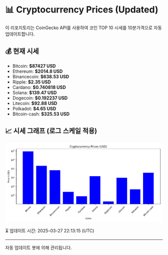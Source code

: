 
# 📊 Cryptocurrency Prices (Updated)

이 리포지토리는 CoinGecko API를 사용하여 코인 TOP 10 시세를 10분가격으로 자동 업데이트합니다.

## 💰 현재 시세
- Bitcoin: **$87427 USD**
- Ethereum: **$2014.8 USD**
- Binancecoin: **$638.53 USD**
- Ripple: **$2.35 USD**
- Cardano: **$0.740818 USD**
- Solana: **$139.47 USD**
- Dogecoin: **$0.192237 USD**
- Litecoin: **$92.88 USD**
- Polkadot: **$4.65 USD**
- Bitcoin-cash: **$325.53 USD**

## 📈 시세 그래프 (로그 스케일 적용)
![Crypto Prices](crypto_prices.png)

⏳ 업데이트 시간: 2025-03-27 22:13:15 (UTC)

---
자동 업데이트 봇에 의해 관리됩니다.
